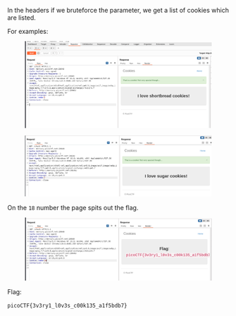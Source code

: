In the headers if we bruteforce the parameter, we get a list of cookies which are listed.

For examples:
<figure><img src="./1.png"></figure>

<figure><img src="./2.png"></figure>

On the `18` number the page spits out the flag.

<figure><img src="./3.png"></figure>


Flag:
```
picoCTF{3v3ry1_l0v3s_c00k135_a1f5bdb7}
```